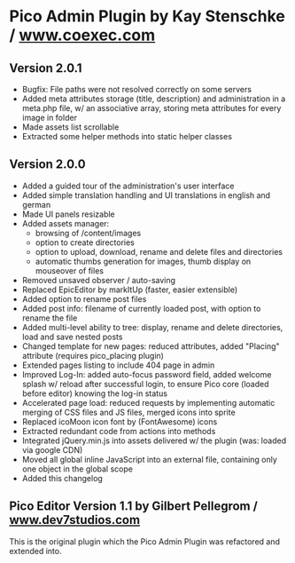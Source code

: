 Pico Admin Plugin by Kay Stenschke / www.coexec.com
===================================================

Version 2.0.1
-------------
* Bugfix: File paths were not resolved correctly on some servers
* Added meta attributes storage (title, description) and administration in a meta.php file, w/ an associative array, storing meta attributes for every image in folder
* Made assets list scrollable
* Extracted some helper methods into static helper classes

Version 2.0.0
-------------
* Added a guided tour of the administration's user interface
* Added simple translation handling and UI translations in english and german
* Made UI panels resizable
* Added assets manager:
  * browsing of /content/images
  * option to create directories
  * option to upload, download, rename and delete files and directories
  * automatic thumbs generation for images, thumb display on mouseover of files
* Removed unsaved observer / auto-saving
* Replaced EpicEditor by markItUp (faster, easier extensible)
* Added option to rename post files
* Added post info: filename of currently loaded post, with option to rename the file
* Added multi-level ability to tree: display, rename and delete directories, load and save nested posts
* Changed template for new pages: reduced attributes, added "Placing" attribute (requires pico_placing plugin)
* Extended pages listing to include 404 page in admin
* Improved Log-In: added auto-focus password field, added welcome splash w/ reload after successful login, to ensure Pico core (loaded before editor) knowing the log-in status
* Accelerated page load: reduced requests by implementing automatic merging of CSS files and JS files, merged icons into sprite
* Replaced icoMoon icon font by (FontAwesome) icons
* Extracted redundant code from actions into methods
* Integrated jQuery.min.js into assets delivered w/ the plugin (was: loaded via google CDN)
* Moved all global inline JavaScript into an external file, containing only one object in the global scope
* Added this changelog


Pico Editor Version 1.1 by Gilbert Pellegrom / www.dev7studios.com
------------------------------------------------------------------
This is the original plugin which the Pico Admin Plugin was refactored and extended into.